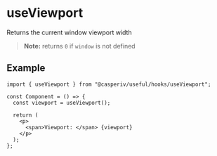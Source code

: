 # useViewport

Returns the current window viewport width

> **Note:** returns `0` if `window` is not defined

## Example

```tsx
import { useViewport } from "@casperiv/useful/hooks/useViewport";

const Component = () => {
  const viewport = useViewport();

  return (
    <p>
      <span>Viewport: </span> {viewport}
    </p>
  );
};
```
